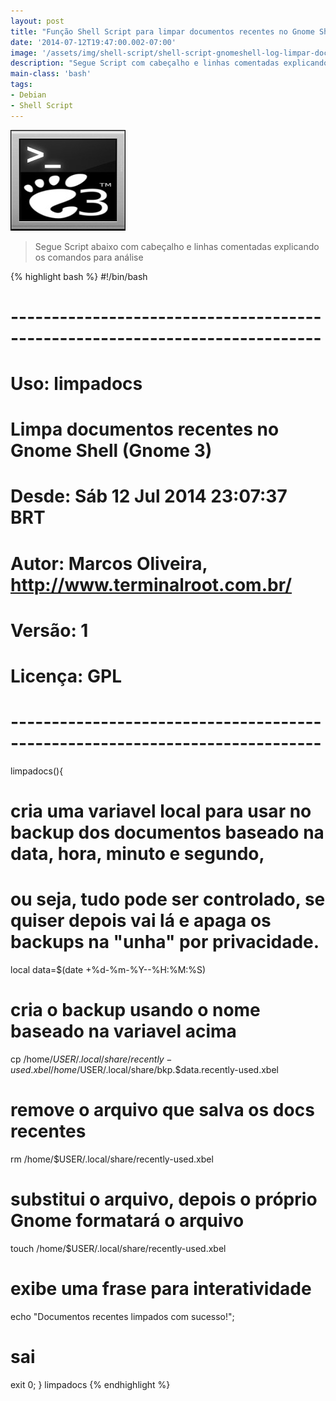 ```yaml
---
layout: post
title: "Função Shell Script para limpar documentos recentes no Gnome Shell no Debian"
date: '2014-07-12T19:47:00.002-07:00'
image: '/assets/img/shell-script/shell-script-gnomeshell-log-limpar-doc-rec.jpg'
description: "Segue Script com cabeçalho e linhas comentadas explicando os comandos para análise."
main-class: 'bash'
tags:
- Debian
- Shell Script
---
```


![Função Shell Script para limpar documentos recentes no Gnome Shell no Debian](/assets/img/shell-script/shell-script-gnomeshell-log-limpar-doc-rec.jpg "Função Shell Script para limpar documentos recentes no Gnome Shell no Debian")

> Segue Script abaixo com cabeçalho e linhas comentadas explicando os comandos para análise

{% highlight bash %}
#!/bin/bash
# ----------------------------------------------------------------------------
# Uso: limpadocs
# Limpa documentos recentes no Gnome Shell (Gnome 3)
# Desde: Sáb 12 Jul 2014 23:07:37 BRT
# Autor: Marcos Oliveira, http://www.terminalroot.com.br/
# Versão: 1
# Licença: GPL
# ----------------------------------------------------------------------------
limpadocs(){
 # cria uma variavel local para usar no backup dos documentos baseado na data, hora, minuto e segundo,
 # ou seja, tudo pode ser controlado, se quiser depois vai lá e apaga os backups na "unha" por privacidade.
 local data=$(date +%d-%m-%Y--%H:%M:%S)
 
 # cria o backup usando o nome baseado na variavel acima
 cp /home/$USER/.local/share/recently-used.xbel /home/$USER/.local/share/bkp.$data.recently-used.xbel
 
 # remove o arquivo que salva os docs recentes
 rm /home/$USER/.local/share/recently-used.xbel
 
 # substitui o arquivo, depois o próprio Gnome formatará o arquivo
 touch /home/$USER/.local/share/recently-used.xbel
 
 # exibe uma frase para interatividade
 echo "Documentos recentes limpados com sucesso!";
 
 # sai
 exit 0;
}
limpadocs 
{% endhighlight %}

<script async src="https://pagead2.googlesyndication.com/pagead/js/adsbygoogle.js"></script>

<!-- Informat -->
<ins class="adsbygoogle"
 style="display:block"
 data-ad-client="ca-pub-2838251107855362"
 data-ad-slot="2327980059"
 data-ad-format="auto"
 data-full-width-responsive="true"></ins>

<script>
(adsbygoogle = window.adsbygoogle || []).push({});
</script>

